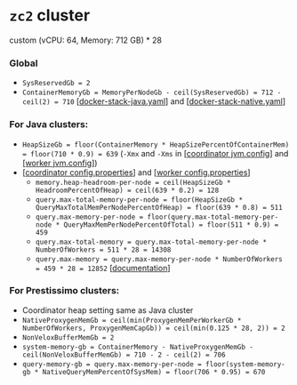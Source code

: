 # `zc2` cluster
custom (vCPU: 64, Memory: 712 GB) * 28

### Global
* `SysReservedGb = 2`
* `ContainerMemoryGb = MemoryPerNodeGb - ceil(SysReservedGb) = 712 - ceil(2) = 710` [[docker-stack-java.yaml](docker-stack-java.yaml)] and [[docker-stack-native.yaml](docker-stack-native.yaml)]
### For Java clusters:
* `HeapSizeGb = floor(ContainerMemory * HeapSizePercentOfContainerMem) = floor(710 * 0.9) = 639` (`-Xmx` and `-Xms` in [[coordinator jvm.config](coordinator/jvm.config)] and [[worker jvm.config](workers/jvm.config)])
* [[coordinator config.properties](coordinator/config.properties)] and [[worker config.properties](worker/config.properties)]
  * `memory.heap-headroom-per-node = ceil(HeapSizeGb * HeadroomPercentOfHeap) = ceil(639 * 0.2) = 128`
  * `query.max-total-memory-per-node = floor(HeapSizeGb * QueryMaxTotalMemPerNodePercentOfHeap) = floor(639 * 0.8) = 511`
  * `query.max-memory-per-node = floor(query.max-total-memory-per-node * QueryMaxMemPerNodePercentOfTotal) = floor(511 * 0.9) = 459`
  * `query.max-total-memory = query.max-total-memory-per-node * NumberOfWorkers = 511 * 28 = 14308`
  * `query.max-memory = query.max-memory-per-node * NumberOfWorkers = 459 * 28 = 12852` [[documentation](https://prestodb.io/docs/current/admin/properties.html#memory-management-properties)]
### For Prestissimo clusters:
* Coordinator heap setting same as Java cluster
* `NativeProxygenMemGb = ceil(min(ProxygenMemPerWorkerGb * NumberOfWorkers, ProxygenMemCapGb)) = ceil(min(0.125 * 28, 2)) = 2`
* `NonVeloxBufferMemGb = 2`
* `system-memory-gb = ContainerMemory - NativeProxygenMemGb - ceil(NonVeloxBufferMemGb) = 710 - 2 - ceil(2) = 706`
* `query-memory-gb = query.max-memory-per-node = floor(system-memory-gb * NativeQueryMemPercentOfSysMem) = floor(706 * 0.95) = 670`

